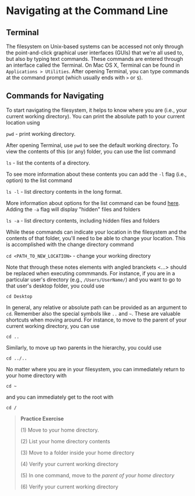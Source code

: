 # Navigating at the Command Line

## Terminal

The filesystem on Unix-based systems can be accessed not only through the point-and-click graphical user interfaces (GUIs) that we're all used to, but also by typing text commands. These commands are entered through an interface called the Terminal. On Mac OS X, Terminal can be found in `Applications > Utilities`. After opening Terminal, you can type commands at the command prompt (which usually ends with `>` or `$`).

## Commands for Navigating

To start navigating the filesystem, it helps to know where you are (i.e., your current working directory). You can print the absolute path to your current location using

`pwd` - print working directory.

After opening Terminal, use `pwd` to see the default working directory. To view the contents of this (or any) folder, you can use the list command

`ls` - list the contents of a directory.

To see more information about these contents you can add the `-l` flag (i.e., option) to the list command

`ls -l` - list directory contents in the long format.

More information about options for the list command can be found [here](https://en.wikipedia.org/wiki/Ls). Adding the `-a` flag will display "hidden" files and folders

`ls -a` - list directory contents, including hidden files and folders

While these commands can indicate your location in the filesystem and the contents of that folder, you'll need to be able to change your location. This is accomplished with the change directory command

`cd <PATH_TO_NEW_LOCATION>` - change your working directory

Note that through these notes elements with angled branckets <...> should be replaced when executing commmands. For instance, if you are in a particular user's directory (e.g., `/Users/UserName/`) and you want to go to that user's desktop folder, you could use

`cd Desktop`

In general, any relative or absolute path can be provided as an argument to `cd`. Remember also the special symbols like `..` and `~`. These are valuable shortcuts when moving around. For instance, to move to the parent of your current working directory, you can use

`cd ..`

Similarly, to move up two parents in the hierarchy, you could use

`cd ../..`

No matter where you are in your filesystem, you can immediately return to your home directory with

`cd ~`

and you can immediately get to the root with

`cd /`

> __Practice Exercise__
>
> (1) Move to your home directory.
>
> (2) List your home directory contents
>
> (3) Move to a folder inside your home directory
>
> (4) Verify your current working directory
>
> (5) In one command, move to the _parent of your home directory_
>
> (6) Verify your current working directory
